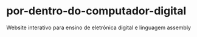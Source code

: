 # por-dentro-do-computador-digital
Website interativo para ensino de eletrônica digital e linguagem assembly
